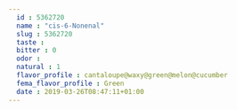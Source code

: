 ```yaml
---
  id : 5362720
  name : "cis-6-Nonenal"
  slug : 5362720
  taste : 
  bitter : 0
  odor : 
  natural : 1
  flavor_profile : cantaloupe@waxy@green@melon@cucumber
  fema_flavor_profile : Green
  date : 2019-03-26T08:47:11+01:00
---
```



